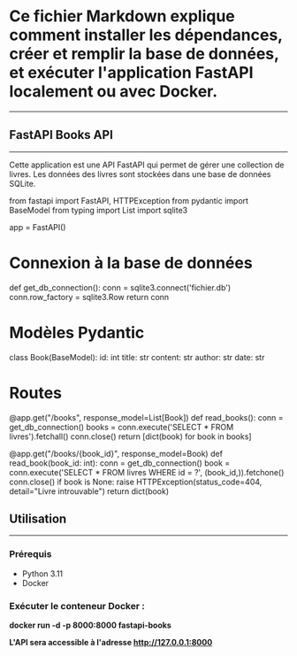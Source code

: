 
# Ce fichier Markdown explique comment installer les dépendances, créer et remplir la base de données, et exécuter l'application FastAPI localement ou avec Docker.
---

## FastAPI Books API
---

Cette application est une API FastAPI qui permet de gérer une collection de livres. Les données des livres sont stockées dans une base de données SQLite.

  from fastapi import FastAPI, HTTPException
  from pydantic import BaseModel
  from typing import List
  import sqlite3
  
  app = FastAPI()
  
  # Connexion à la base de données
  def get_db_connection():
      conn = sqlite3.connect('fichier.db')
      conn.row_factory = sqlite3.Row
      return conn
  
  # Modèles Pydantic
  class Book(BaseModel):
      id: int
      title: str
      content: str
      author: str
      date: str
  
  # Routes
  @app.get("/books", response_model=List[Book])
  def read_books():
      conn = get_db_connection()
      books = conn.execute('SELECT * FROM livres').fetchall()
      conn.close()
      return [dict(book) for book in books]
  
  @app.get("/books/{book_id}", response_model=Book)
  def read_book(book_id: int):
      conn = get_db_connection()
      book = conn.execute('SELECT * FROM livres WHERE id = ?', (book_id,)).fetchone()
      conn.close()
      if book is None:
          raise HTTPException(status_code=404, detail="Livre introuvable")
      return dict(book)





## Utilisation
---

### Prérequis

- Python 3.11
- Docker 

### Exécuter le conteneur Docker :

**docker run -d -p 8000:8000 fastapi-books**

**L'API sera accessible à l'adresse http://127.0.0.1:8000**

